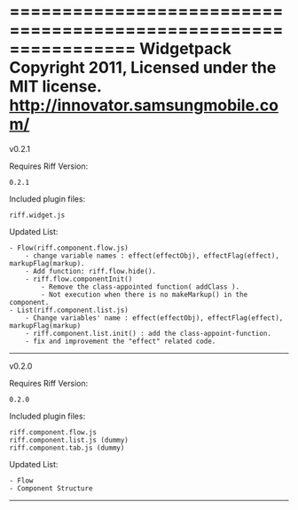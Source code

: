 ================================================================
Widgetpack 
Copyright 2011, Licensed under the MIT license.
http://innovator.samsungmobile.com/
================================================================

v0.2.1


Requires Riff Version:
	
	0.2.1


Included plugin files:

	riff.widget.js

Updated List:

	- Flow(riff.component.flow.js)
		- change variable names : effect(effectObj), effectFlag(effect), markupFlag(markup).
		- Add function: riff.flow.hide().
		- riff.flow.componentInit()
			- Remove the class-appointed function( addClass ).
			- Not execution when there is no makeMarkup() in the component.
	- List(riff.component.list.js)
		- Change variables' name : effect(effectObj), effectFlag(effect), markupFlag(markup)
		- riff.component.list.init() : add the class-appoint-function.
		- fix and improvement the "effect" related code.

----------------------------------------------------------------

v0.2.0


Requires Riff Version:
	
	0.2.0


Included plugin files:

	riff.component.flow.js
	riff.component.list.js (dummy)
	riff.component.tab.js (dummy)


Updated List:

	- Flow
	- Component Structure

----------------------------------------------------------------